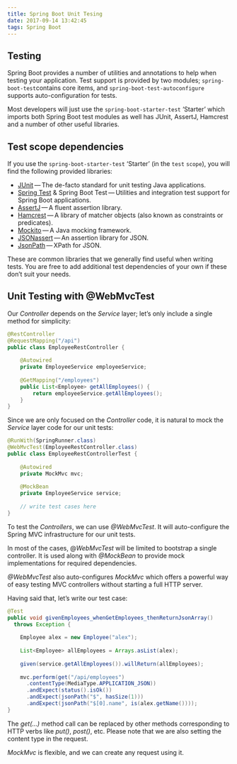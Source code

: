 ```yaml
---
title: Spring Boot Unit Tesing
date: 2017-09-14 13:42:45
tags: Spring Boot
---
```




## Testing

Spring Boot provides a number of utilities and annotations to help when testing your application. Test support is provided by two modules; `spring-boot-test`contains core items, and `spring-boot-test-autoconfigure` supports auto-configuration for tests.

Most developers will just use the `spring-boot-starter-test` ‘Starter’ which imports both Spring Boot test modules as well has JUnit, AssertJ, Hamcrest and a number of other useful libraries.



## Test scope dependencies

If you use the `spring-boot-starter-test` ‘Starter’ (in the `test` `scope`), you will find the following provided libraries:

- [JUnit](http://junit.org/) — The de-facto standard for unit testing Java applications.
- [Spring Test](https://docs.spring.io/spring/docs/4.3.11.RELEASE/spring-framework-reference/htmlsingle/#integration-testing) & Spring Boot Test — Utilities and integration test support for Spring Boot applications.
- [AssertJ](https://joel-costigliola.github.io/assertj/) — A fluent assertion library.
- [Hamcrest](http://hamcrest.org/JavaHamcrest/) — A library of matcher objects (also known as constraints or predicates).
- [Mockito](http://mockito.org/) — A Java mocking framework.
- [JSONassert](https://github.com/skyscreamer/JSONassert) — An assertion library for JSON.
- [JsonPath](https://github.com/jayway/JsonPath) — XPath for JSON.


These are common libraries that we generally find useful when writing tests. You are free to add additional test dependencies of your own if these don’t suit your needs.



## Unit Testing with @WebMvcTest

Our *Controller* depends on the *Service* layer; let’s only include a single method for simplicity:

```java
@RestController
@RequestMapping("/api")
public class EmployeeRestController {
 
    @Autowired
    private EmployeeService employeeService;
 
    @GetMapping("/employees")
    public List<Employee> getAllEmployees() {
        return employeeService.getAllEmployees();
    }
}
```

Since we are only focused on the *Controller* code, it is natural to mock the *Service* layer code for our unit tests:

```java
@RunWith(SpringRunner.class)
@WebMvcTest(EmployeeRestController.class)
public class EmployeeRestControllerTest {
 
    @Autowired
    private MockMvc mvc;
 
    @MockBean
    private EmployeeService service;
 
    // write test cases here
}
```

To test the *Controllers*, we can use *@WebMvcTest*. It will auto-configure the Spring MVC infrastructure for our unit tests.

In most of the cases, @*WebMvcTest* will be limited to bootstrap a single controller. It is used along with *@MockBean* to provide mock implementations for required dependencies.

*@WebMvcTest* also auto-configures *MockMvc* which offers a powerful way of easy testing MVC controllers without starting a full HTTP server.

Having said that, let’s write our test case:

```java
@Test
public void givenEmployees_whenGetEmployees_thenReturnJsonArray()
  throws Exception {
     
    Employee alex = new Employee("alex");
 
    List<Employee> allEmployees = Arrays.asList(alex);
 
    given(service.getAllEmployees()).willReturn(allEmployees);
 
    mvc.perform(get("/api/employees")
      .contentType(MediaType.APPLICATION_JSON))
      .andExpect(status().isOk())
      .andExpect(jsonPath("$", hasSize(1)))
      .andExpect(jsonPath("$[0].name", is(alex.getName())));
}
```

The *get(…)* method call can be replaced by other methods corresponding to HTTP verbs like *put()*, *post()*, etc. Please note that we are also setting the content type in the request.

*MockMvc* is flexible, and we can create any request using it.